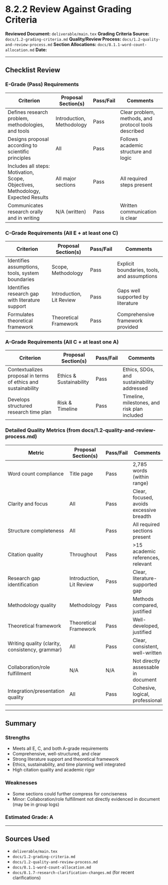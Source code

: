 # 8.2.2 Review Against Grading Criteria

**Reviewed Document:** `deliverable/main.tex`
**Grading Criteria Source:** `docs/1.2-grading-criteria.md`
**Quality/Review Process:** `docs/1.2-quality-and-review-process.md`
**Section Allocations:** `docs/8.1.1-word-count-allocation.md`
**Date:** <!-- Fill in date -->

---

## Checklist Review

### E-Grade (Pass) Requirements
| Criterion | Proposal Section(s) | Pass/Fail | Comments |
|-----------|---------------------|-----------|----------|
| Defines research problem, methodologies, and tools | Introduction, Methodology | Pass | Clear problem, methods, and protocol tools described |
| Designs proposal according to scientific principles | All | Pass | Follows academic structure and logic |
| Includes all steps: Motivation, Scope, Objectives, Methodology, Expected Results | All major sections | Pass | All required steps present |
| Communicates research orally and in writing | N/A (written) | Pass | Written communication is clear |

### C-Grade Requirements (All E + at least one C)
| Criterion | Proposal Section(s) | Pass/Fail | Comments |
|-----------|---------------------|-----------|----------|
| Identifies assumptions, tools, system boundaries | Scope, Methodology | Pass | Explicit boundaries, tools, and assumptions |
| Identifies research gap with literature support | Introduction, Lit Review | Pass | Gaps well supported by literature |
| Formulates theoretical framework | Theoretical Framework | Pass | Comprehensive framework provided |

### A-Grade Requirements (All C + at least one A)
| Criterion | Proposal Section(s) | Pass/Fail | Comments |
|-----------|---------------------|-----------|----------|
| Contextualizes proposal in terms of ethics and sustainability | Ethics & Sustainability | Pass | Ethics, SDGs, and sustainability addressed |
| Develops structured research time plan | Risk & Timeline | Pass | Timeline, milestones, and risk plan included |

### Detailed Quality Metrics (from docs/1.2-quality-and-review-process.md)
| Metric | Proposal Section(s) | Pass/Fail | Comments |
|--------|---------------------|-----------|----------|
| Word count compliance | Title page | Pass | 2,785 words (within range) |
| Clarity and focus | All | Pass | Clear, focused, avoids excessive breadth |
| Structure completeness | All | Pass | All required sections present |
| Citation quality | Throughout | Pass | >15 academic references, relevant |
| Research gap identification | Introduction, Lit Review | Pass | Clear, literature-supported gap |
| Methodology quality | Methodology | Pass | Methods compared, justified |
| Theoretical framework | Theoretical Framework | Pass | Well-developed, justified |
| Writing quality (clarity, consistency, grammar) | All | Pass | Clear, consistent, well-written |
| Collaboration/role fulfillment | N/A | N/A | Not directly assessable in document |
| Integration/presentation quality | All | Pass | Cohesive, logical, professional |

---

## Summary

### Strengths
- Meets all E, C, and both A-grade requirements
- Comprehensive, well-structured, and clear
- Strong literature support and theoretical framework
- Ethics, sustainability, and time planning well integrated
- High citation quality and academic rigor

### Weaknesses
- Some sections could further compress for conciseness
- Minor: Collaboration/role fulfillment not directly evidenced in document (may be in group logs)

### Estimated Grade: **A**

---

## Sources Used
- `deliverable/main.tex`
- `docs/1.2-grading-criteria.md`
- `docs/1.2-quality-and-review-process.md`
- `docs/8.1.1-word-count-allocation.md`
- `docs/8.1.7-research-clarification-changes.md` (for recent clarifications) 